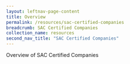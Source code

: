 ```yaml
---
layout: leftnav-page-content
title: Overview
permalink: /resources/sac-certified-companies
breadcrumb: SAC Certified Companies
collection_name: resources
second_nav_title: "SAC Certified Companies"
---
```


Overview of SAC Certified Companies
